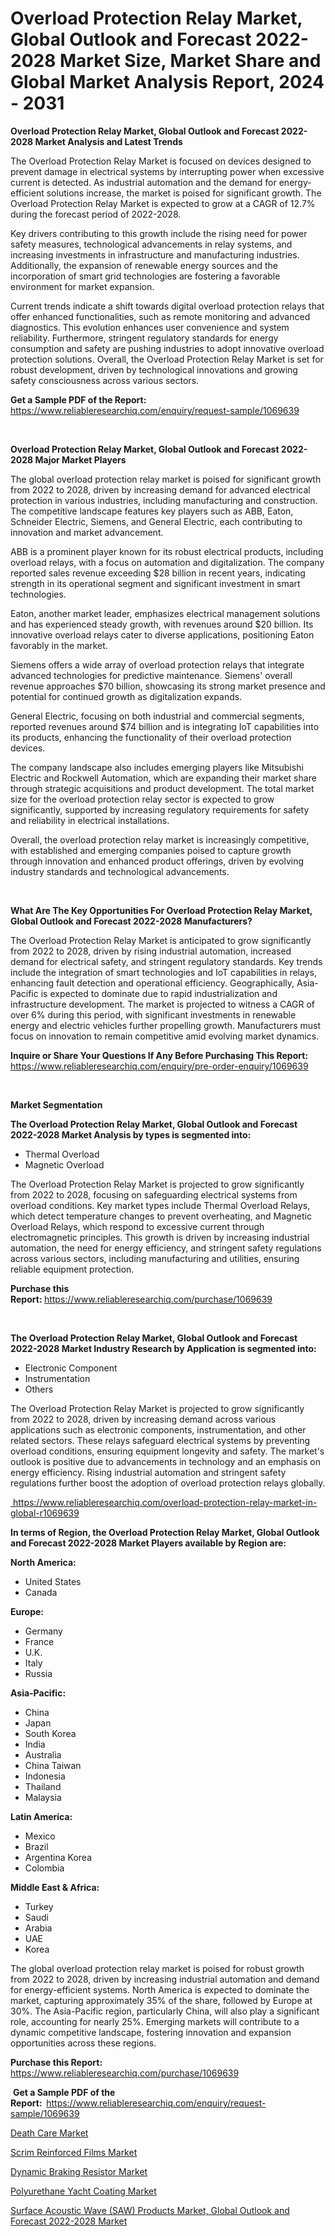 <p><h1>Overload Protection Relay Market, Global Outlook and Forecast 2022-2028 Market Size, Market Share and Global Market Analysis Report, 2024 - 2031</h1></p><p><strong>Overload Protection Relay Market, Global Outlook and Forecast 2022-2028 Market Analysis and Latest Trends</strong></p>
<p><p>The Overload Protection Relay Market is focused on devices designed to prevent damage in electrical systems by interrupting power when excessive current is detected. As industrial automation and the demand for energy-efficient solutions increase, the market is poised for significant growth. The Overload Protection Relay Market is expected to grow at a CAGR of 12.7% during the forecast period of 2022-2028. </p><p>Key drivers contributing to this growth include the rising need for power safety measures, technological advancements in relay systems, and increasing investments in infrastructure and manufacturing industries. Additionally, the expansion of renewable energy sources and the incorporation of smart grid technologies are fostering a favorable environment for market expansion.</p><p>Current trends indicate a shift towards digital overload protection relays that offer enhanced functionalities, such as remote monitoring and advanced diagnostics. This evolution enhances user convenience and system reliability. Furthermore, stringent regulatory standards for energy consumption and safety are pushing industries to adopt innovative overload protection solutions. Overall, the Overload Protection Relay Market is set for robust development, driven by technological innovations and growing safety consciousness across various sectors.</p></p>
<p><strong>Get a Sample PDF of the Report:&nbsp;</strong> <a href="https://www.reliableresearchiq.com/enquiry/request-sample/1069639?utm_campaign=1257&utm_medium=2&utm_source=Github&utm_content=ia&utm_term=02102024&utm_id=overload-protection-relay-market-global-outlook-and-forecast-2022-2028">https://www.reliableresearchiq.com/enquiry/request-sample/1069639</a></p>
<p>&nbsp;</p>
<p><strong>Overload Protection Relay Market, Global Outlook and Forecast 2022-2028 Major Market Players</strong></p>
<p><p>The global overload protection relay market is poised for significant growth from 2022 to 2028, driven by increasing demand for advanced electrical protection in various industries, including manufacturing and construction. The competitive landscape features key players such as ABB, Eaton, Schneider Electric, Siemens, and General Electric, each contributing to innovation and market advancement.</p><p>ABB is a prominent player known for its robust electrical products, including overload relays, with a focus on automation and digitalization. The company reported sales revenue exceeding $28 billion in recent years, indicating strength in its operational segment and significant investment in smart technologies.</p><p>Eaton, another market leader, emphasizes electrical management solutions and has experienced steady growth, with revenues around $20 billion. Its innovative overload relays cater to diverse applications, positioning Eaton favorably in the market.</p><p>Siemens offers a wide array of overload protection relays that integrate advanced technologies for predictive maintenance. Siemens' overall revenue approaches $70 billion, showcasing its strong market presence and potential for continued growth as digitalization expands.</p><p>General Electric, focusing on both industrial and commercial segments, reported revenues around $74 billion and is integrating IoT capabilities into its products, enhancing the functionality of their overload protection devices.</p><p>The company landscape also includes emerging players like Mitsubishi Electric and Rockwell Automation, which are expanding their market share through strategic acquisitions and product development. The total market size for the overload protection relay sector is expected to grow significantly, supported by increasing regulatory requirements for safety and reliability in electrical installations.</p><p>Overall, the overload protection relay market is increasingly competitive, with established and emerging companies poised to capture growth through innovation and enhanced product offerings, driven by evolving industry standards and technological advancements.</p></p>
<p>&nbsp;</p>
<p><strong>What Are The Key Opportunities For Overload Protection Relay Market, Global Outlook and Forecast 2022-2028 Manufacturers?</strong></p>
<p><p>The Overload Protection Relay Market is anticipated to grow significantly from 2022 to 2028, driven by rising industrial automation, increased demand for electrical safety, and stringent regulatory standards. Key trends include the integration of smart technologies and IoT capabilities in relays, enhancing fault detection and operational efficiency. Geographically, Asia-Pacific is expected to dominate due to rapid industrialization and infrastructure development. The market is projected to witness a CAGR of over 6% during this period, with significant investments in renewable energy and electric vehicles further propelling growth. Manufacturers must focus on innovation to remain competitive amid evolving market dynamics.</p></p>
<p><strong>Inquire or Share Your Questions If Any Before Purchasing This Report:</strong> <a href="https://www.reliableresearchiq.com/enquiry/pre-order-enquiry/1069639?utm_campaign=1257&utm_medium=2&utm_source=Github&utm_content=ia&utm_term=02102024&utm_id=overload-protection-relay-market-global-outlook-and-forecast-2022-2028">https://www.reliableresearchiq.com/enquiry/pre-order-enquiry/1069639</a></p>
<p>&nbsp;</p>
<p><strong>Market Segmentation</strong></p>
<p><strong>The Overload Protection Relay Market, Global Outlook and Forecast 2022-2028 Market Analysis by types is segmented into:</strong></p>
<p><ul><li>Thermal Overload</li><li>Magnetic Overload</li></ul></p>
<p><p>The Overload Protection Relay Market is projected to grow significantly from 2022 to 2028, focusing on safeguarding electrical systems from overload conditions. Key market types include Thermal Overload Relays, which detect temperature changes to prevent overheating, and Magnetic Overload Relays, which respond to excessive current through electromagnetic principles. This growth is driven by increasing industrial automation, the need for energy efficiency, and stringent safety regulations across various sectors, including manufacturing and utilities, ensuring reliable equipment protection.</p></p>
<p><strong>Purchase this Report:&nbsp;</strong><a href="https://www.reliableresearchiq.com/purchase/1069639?utm_campaign=1257&utm_medium=2&utm_source=Github&utm_content=ia&utm_term=02102024&utm_id=overload-protection-relay-market-global-outlook-and-forecast-2022-2028">https://www.reliableresearchiq.com/purchase/1069639</a></p>
<p>&nbsp;</p>
<p><strong>The Overload Protection Relay Market, Global Outlook and Forecast 2022-2028 Market Industry Research by Application is segmented into:</strong></p>
<p><ul><li>Electronic Component</li><li>Instrumentation</li><li>Others</li></ul></p>
<p><p>The Overload Protection Relay Market is projected to grow significantly from 2022 to 2028, driven by increasing demand across various applications such as electronic components, instrumentation, and other related sectors. These relays safeguard electrical systems by preventing overload conditions, ensuring equipment longevity and safety. The market's outlook is positive due to advancements in technology and an emphasis on energy efficiency. Rising industrial automation and stringent safety regulations further boost the adoption of overload protection relays globally.</p></p>
<p><a href="https://www.reliableresearchiq.com/overload-protection-relay-market-in-global-r1069639?utm_campaign=1257&utm_medium=2&utm_source=Github&utm_content=ia&utm_term=02102024&utm_id=overload-protection-relay-market-global-outlook-and-forecast-2022-2028">&nbsp;https://www.reliableresearchiq.com/overload-protection-relay-market-in-global-r1069639</a></p>
<p><strong>In terms of Region, the Overload Protection Relay Market, Global Outlook and Forecast 2022-2028 Market Players available by Region are:</strong></p>
<p>
    <p> <strong> North America: </strong>
        <ul>
            <li>United States</li>
            <li>Canada</li>
        </ul>
        </p> 
    <p> <strong> Europe: </strong>
        <ul>
            <li>Germany</li>
            <li>France</li>
            <li>U.K.</li>
            <li>Italy</li>
            <li>Russia</li>
        </ul>
        </p> 
    <p> <strong> Asia-Pacific: </strong>
        <ul>
            <li>China</li>
            <li>Japan</li>
            <li>South Korea</li>
            <li>India</li>
            <li>Australia</li>
            <li>China Taiwan</li>
            <li>Indonesia</li>
            <li>Thailand</li>
            <li>Malaysia</li>
        </ul>
        </p> 
    <p> <strong> Latin America: </strong>
        <ul>
            <li>Mexico</li>
            <li>Brazil</li>
            <li>Argentina Korea</li>
            <li>Colombia</li>
        </ul>
        </p> 
    <p> <strong> Middle East & Africa: </strong>
        <ul>
            <li>Turkey</li>
            <li>Saudi</li>
            <li>Arabia</li>
            <li>UAE</li>
            <li>Korea</li>
        </ul>
    </p>
    </p>
<p><p>The global overload protection relay market is poised for robust growth from 2022 to 2028, driven by increasing industrial automation and demand for energy-efficient systems. North America is expected to dominate the market, capturing approximately 35% of the share, followed by Europe at 30%. The Asia-Pacific region, particularly China, will also play a significant role, accounting for nearly 25%. Emerging markets will contribute to a dynamic competitive landscape, fostering innovation and expansion opportunities across these regions.</p></p>
<p><strong>Purchase this Report: </strong><a href="https://www.reliableresearchiq.com/purchase/1069639?utm_campaign=1257&utm_medium=2&utm_source=Github&utm_content=ia&utm_term=02102024&utm_id=overload-protection-relay-market-global-outlook-and-forecast-2022-2028">https://www.reliableresearchiq.com/purchase/1069639</a></p>
<p>&nbsp;<strong>Get a Sample PDF of the Report:&nbsp;&nbsp;</strong><a href="https://www.reliableresearchiq.com/enquiry/request-sample/1069639?utm_campaign=1257&utm_medium=2&utm_source=Github&utm_content=ia&utm_term=02102024&utm_id=overload-protection-relay-market-global-outlook-and-forecast-2022-2028">https://www.reliableresearchiq.com/enquiry/request-sample/1069639</a></p>
<p><strong></strong></p>
<p><p><a href="https://www.linkedin.com/pulse/death-care-market-size-type-funeral-homescemeteriesothers-pqbac?utm_campaign=1257&utm_medium=2&utm_source=Github&utm_content=ia&utm_term=02102024&utm_id=overload-protection-relay-market-global-outlook-and-forecast-2022-2028">Death Care Market</a></p><p><a href="https://issuu.com/reportprime-2/docs/scrim-reinforced-films-market-size-_0a7fa5ff13c087?utm_campaign=1257&utm_medium=2&utm_source=Github&utm_content=ia&utm_term=02102024&utm_id=overload-protection-relay-market-global-outlook-and-forecast-2022-2028">Scrim Reinforced Films Market</a></p><p><a href="https://www.linkedin.com/pulse/what-innovations-shaping-dynamic-braking-resistor-market-application-t3erf?utm_campaign=1257&utm_medium=2&utm_source=Github&utm_content=ia&utm_term=02102024&utm_id=overload-protection-relay-market-global-outlook-and-forecast-2022-2028">Dynamic Braking Resistor Market</a></p><p><a href="https://issuu.com/reportprime-2/docs/polyurethane-yacht-coating-market-s_454af974a00eb2?utm_campaign=1257&utm_medium=2&utm_source=Github&utm_content=ia&utm_term=02102024&utm_id=overload-protection-relay-market-global-outlook-and-forecast-2022-2028">Polyurethane Yacht Coating Market</a></p><p><a href="https://github.com/irfadac/Market-Research-Report-List-5/blob/main/surface-acoustic-wave-saw-products-market-global-outlook-and-forecast-2022-2028-market.md?utm_campaign=1257&utm_medium=2&utm_source=Github&utm_content=ia&utm_term=02102024&utm_id=overload-protection-relay-market-global-outlook-and-forecast-2022-2028">Surface Acoustic Wave (SAW) Products Market, Global Outlook and Forecast 2022-2028 Market</a></p></p>